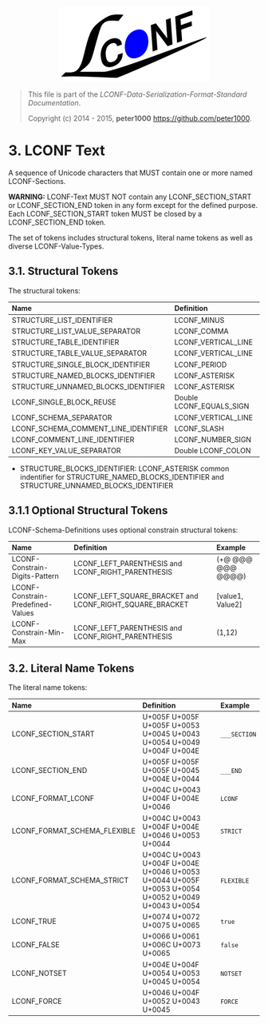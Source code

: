<div align="center">
    <a href="http://lconf-data-serialization-format.github.io/">
        <img src="../../images/lconf-logo.png" alt="LCONF LOGO" title="The LCONF-Data-Serialization-Format Organization">
    </a>
</div>

> This file is part of the *LCONF-Data-Serialization-Format-Standard Documentation*.
>
> Copyright (c) 2014 - 2015, **peter1000**  <https://github.com/peter1000>.

# 3. LCONF Text

A sequence of Unicode characters that MUST contain one or more named LCONF-Sections.

**WARNING:** LCONF-Text MUST NOT contain any LCONF_SECTION_START or LCONF_SECTION_END token in any form except for the
defined purpose. Each LCONF_SECTION_START token MUST be closed by a LCONF_SECTION_END token.

The set of tokens includes structural tokens, literal name tokens as well as diverse LCONF-Value-Types.

## 3.1. Structural Tokens

The structural tokens:

| **Name**                             | **Definition**           | **Example** |
|:-------------------------------------|:-------------------------|:------------|
| STRUCTURE_LIST_IDENTIFIER            | LCONF_MINUS              |             |
| STRUCTURE_LIST_VALUE_SEPARATOR       | LCONF_COMMA              |             |
| STRUCTURE_TABLE_IDENTIFIER           | LCONF_VERTICAL_LINE      |             |
| STRUCTURE_TABLE_VALUE_SEPARATOR      | LCONF_VERTICAL_LINE      |             |
| STRUCTURE_SINGLE_BLOCK_IDENTIFIER    | LCONF_PERIOD             |             |
| STRUCTURE_NAMED_BLOCKS_IDENTIFIER    | LCONF_ASTERISK           |             |
| STRUCTURE_UNNAMED_BLOCKS_IDENTIFIER  | LCONF_ASTERISK           |             |
| LCONF_SINGLE_BLOCK_REUSE             | Double LCONF_EQUALS_SIGN | `==`        |
| LCONF_SCHEMA_SEPARATOR               | LCONF_VERTICAL_LINE      |             |
| LCONF_SCHEMA_COMMENT_LINE_IDENTIFIER | LCONF_SLASH              |             |
| LCONF_COMMENT_LINE_IDENTIFIER        | LCONF_NUMBER_SIGN        |             |
| LCONF_KEY_VALUE_SEPARATOR            | Double LCONF_COLON       | `::`        |

* STRUCTURE_BLOCKS_IDENTIFIER: LCONF_ASTERISK common indentifier for STRUCTURE_NAMED_BLOCKS_IDENTIFIER and
    STRUCTURE_UNNAMED_BLOCKS_IDENTIFIER

## 3.1.1 Optional Structural Tokens

LCONF-Schema-Definitions uses optional constrain structural tokens:

| **Name**                          | **Definition**                                           | **Example**       |
|:----------------------------------|:---------------------------------------------------------|:------------------|
| LCONF-Constrain-Digits-Pattern    | LCONF_LEFT_PARENTHESIS  and LCONF_RIGHT_PARENTHESIS      | (+@ @@@ @@@ @@@@) |
| LCONF-Constrain-Predefined-Values | LCONF_LEFT_SQUARE_BRACKET and LCONF_RIGHT_SQUARE_BRACKET | [value1, Value2]  |
| LCONF-Constrain-Min-Max           | LCONF_LEFT_PARENTHESIS  and LCONF_RIGHT_PARENTHESIS      | (1,12)            |

## 3.2. Literal Name Tokens

The literal name tokens:

| **Name**                     | **Definition**                                                                                    | **Example**  |
|:-----------------------------|:--------------------------------------------------------------------------------------------------|:-------------|
| LCONF_SECTION_START          | U+005F U+005F U+005F U+0053 U+0045 U+0043 U+0054 U+0049 U+004F U+004E                             | `___SECTION` |
| LCONF_SECTION_END            | U+005F U+005F U+005F U+0045 U+004E U+0044                                                         | `___END`     |
| LCONF_FORMAT_LCONF           | U+004C U+0043 U+004F U+004E U+0046                                                                | `LCONF`      |
| LCONF_FORMAT_SCHEMA_FLEXIBLE | U+004C U+0043 U+004F U+004E U+0046 U+0053 U+0044                                                  | `STRICT`     |
| LCONF_FORMAT_SCHEMA_STRICT   | U+004C U+0043 U+004F U+004E U+0046 U+0053 U+0044 U+005F U+0053 U+0054 U+0052 U+0049 U+0043 U+0054 | `FLEXIBLE`   |
| LCONF_TRUE                   | U+0074 U+0072 U+0075 U+0065                                                                       | `true`       |
| LCONF_FALSE                  | U+0066 U+0061 U+006C U+0073 U+0065                                                                | `false`      |
| LCONF_NOTSET                 | U+004E U+004F U+0054 U+0053 U+0045 U+0054                                                         | `NOTSET`     |
| LCONF_FORCE                  | U+0046 U+004F U+0052 U+0043 U+0045                                                                | `FORCE`      |
